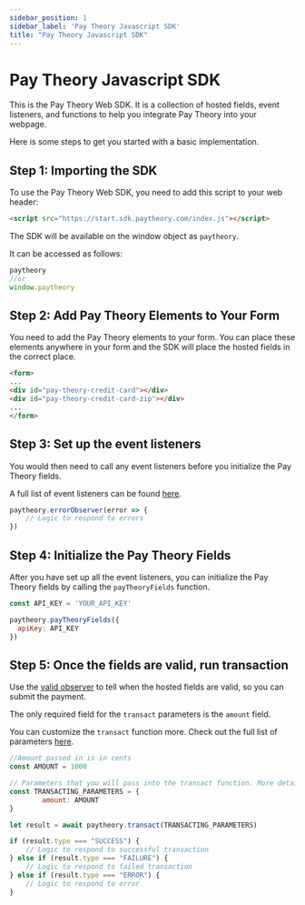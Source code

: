 ```yaml
---
sidebar_position: 1
sidebar_label: 'Pay Theory Javascript SDK'
title: "Pay Theory Javascript SDK"
---
```


# Pay Theory Javascript SDK

This is the Pay Theory Web SDK. It is a collection of hosted fields, event listeners, and functions to help you integrate Pay Theory into your webpage.

Here is some steps to get you started with a basic implementation.

## Step 1: Importing the SDK

To use the Pay Theory Web SDK, you need to add this script to your web header:

```html
<script src="https://start.sdk.paytheory.com/index.js"></script>
```

The SDK will be available on the window object as `paytheory`.

It can be accessed as follows:

```javascript
paytheory
//or
window.paytheory
```

## Step 2: Add Pay Theory Elements to Your Form

You need to add the Pay Theory elements to your form. You can place these elements anywhere in your form and the SDK will place the hosted fields in the correct place.

```html
<form>
...
<div id="pay-theory-credit-card"></div>
<div id="pay-theory-credit-card-zip"></div>
...
</form>
```

## Step 3: Set up the event listeners

You would then need to call any event listeners before you initialize the Pay Theory fields.

A full list of event listeners can be found [here](EVENT_LISTENERS).

```javascript
paytheory.errorObserver(error => {
    // Logic to respond to errors
})
```

## Step 4: Initialize the Pay Theory Fields

After you have set up all the event listeners, you can initialize the Pay Theory fields by calling the `payTheoryFields` function.


```javascript
const API_KEY = 'YOUR_API_KEY'

paytheory.payTheoryFields({
  apiKey: API_KEY
})
```

## Step 5: Once the fields are valid, run transaction

Use the [valid observer](EVENT_LISTENERS#validobserver) to tell when the hosted fields are valid, so you can submit the payment.

The only required field for the `transact` parameters is the `amount` field.

You can customize the `transact` function more. Check out the full list of parameters [here](FUNCTIONS#transact).

```javascript
//Amount passed in is in cents
const AMOUNT = 1000

// Parameters that you will pass into the transact function. More details below.
const TRANSACTING_PARAMETERS = { 
        amount: AMOUNT
}

let result = await paytheory.transact(TRANSACTING_PARAMETERS)

if (result.type === "SUCCESS") {
    // Logic to respond to successful transaction
} else if (result.type === "FAILURE") {
    // Logic to respond to failed transaction
} else if (result.type === "ERROR") {
    // Logic to respond to error
}
```
